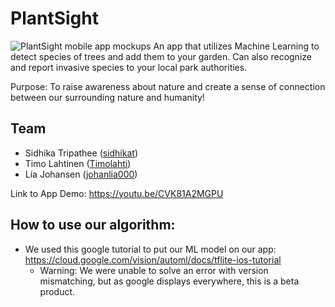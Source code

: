 # PlantSight

![PlantSight mobile app mockups](plantSight_mockups.png)
An app that utilizes Machine Learning to detect species of trees and add them to your garden. Can also recognize and report invasive species to your local park authorities. 

Purpose: To raise awareness about nature and create a sense of connection between our surrounding nature and humanity!

## Team
+ Sidhika Tripathee ([sidhikat](https://github.com/sidhikat))
+ Timo Lahtinen ([Timolahti](https://github.com/Timolahti))
+ Lia Johansen ([johanlia000](https://github.com/johanlia000))

Link to App Demo: https://youtu.be/CVK81A2MGPU


## How to use our algorithm:

 + We used this google tutorial to put our ML model on our app: https://cloud.google.com/vision/automl/docs/tflite-ios-tutorial
   + Warning: We were unable to solve an error with version mismatching, but as google displays everywhere, this is a beta product.
